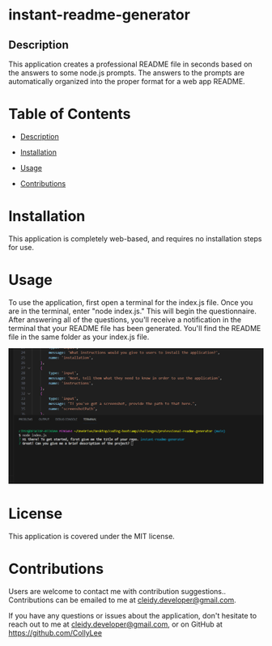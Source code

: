# instant-readme-generator

## Description

This application creates a professional README file in seconds based on the answers to some node.js prompts. The answers to the prompts are automatically organized into the proper format for a web app README. 

# Table of Contents 

- [Description](#description)

- [Installation](#installation)

- [Usage](#usage)

- [Contributions](#Contributions)

# Installation 

This application is completely web-based, and requires no installation steps for use. 

# Usage 

To use the application, first open a terminal for the index.js file. Once you are in the terminal, enter "node index.js." This will begin the questionnaire. After answering all of the questions, you'll receive a notification in the terminal that your README file has been generated. You'll find the README file in the same folder as your index.js file. 

![project screenshot](./images/project-screenshot.png)

# License

This application is covered under the MIT license.

# Contributions 

Users are welcome to contact me with contribution suggestions.. Contributions can be emailed to me at cleidy.developer@gmail.com.

If you have any questions or issues about the application, don't hesitate to reach out to me at cleidy.developer@gmail.com, or on GitHub at https://github.com/CollyLee

